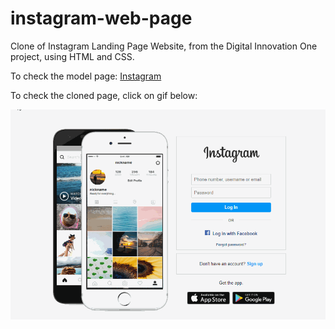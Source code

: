 # instagram-web-page

Clone of Instagram Landing Page Website, from the Digital Innovation One project, using HTML and CSS.

To check the model page: [Instagram](https://www.instagram.com/)

To check the cloned page, click on gif below:

[![](img/pitch.gif)](https://ventura-v.github.io/instagram-landing-page-dio-html-css/)
